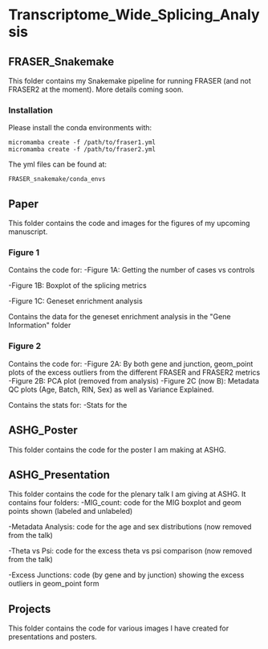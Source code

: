 # Transcriptome_Wide_Splicing_Analysis

## FRASER_Snakemake
This folder contains my Snakemake pipeline for running FRASER (and not FRASER2 at the moment).
More details coming soon.

### Installation
Please install the conda environments with:
```
micromamba create -f /path/to/fraser1.yml
micromamba create -f /path/to/fraser2.yml
```

The yml files can be found at:
```
FRASER_snakemake/conda_envs
```

## Paper
This folder contains the code and images for the figures of my upcoming manuscript. 
### Figure 1
Contains the code for:
-Figure 1A: Getting the number of cases vs controls

-Figure 1B: Boxplot of the splicing metrics

-Figure 1C: Geneset enrichment analysis

Contains the data for the geneset enrichment analysis in the "Gene Information" folder

### Figure 2
Contains the code for:
-Figure 2A: By both gene and junction, geom_point plots of the excess outliers from the different FRASER and FRASER2 metrics
-Figure 2B: PCA plot (removed from analysis)
-Figure 2C (now B): Metadata QC plots (Age, Batch, RIN, Sex) as well as Variance Explained. 

Contains the stats for:
-Stats for the 

## ASHG_Poster
This folder contains the code for the poster I am making at ASHG.

## ASHG_Presentation
This folder contains the code for the plenary talk I am giving at ASHG. It contains four folders: 
-MIG_count: code for the MIG boxplot and geom points shown (labeled and unlabeled) 

-Metadata Analysis: code for the age and sex distributions (now removed from the talk)

-Theta vs Psi: code for the excess theta vs psi comparison (now removed from the talk)

-Excess Junctions: code (by gene and by junction) showing the excess outliers in geom_point form

## Projects
This folder contains the code for various images I have created for presentations and posters. 
